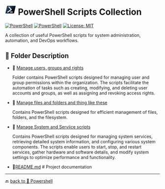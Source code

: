 # <img src="../../Assets/Powershell.svg" width="35" alt="PowerShell"> PowerShell Scripts Collection  

[![PowerShell](https://custom-icon-badges.demolab.com/badge/.-Microsoft-blue.svg?style=flat&logo=powershell-core-eyecatch32&logoColor=white)](https://learn.microsoft.com/en-us/powershell/scripting/install/installing-powershell-on-windows?view=powershell-7.5)
[![PowerShell](https://img.shields.io/badge/PowerShell-5.1%2B-blue?logo=powershell)](https://docs.microsoft.com/en-us/powershell/)
[![License: MIT](https://img.shields.io/badge/License-MIT-green.svg)](https://opensource.org/licenses/MIT)

A collection of useful PowerShell scripts for system administration, automation, and DevOps workflows.  

## 📂 Folder Description

- 📂 [Manage users, groups and rights](./Accounts/)

  Folder contains PowerShell scripts designed for managing user and group permissions within the organization. The scripts facilitate the automation of tasks such as creating, modifying, and deleting user accounts and groups, as well as assigning and revoking access rights.

- 📂 [Manage files and folders and thing like these](./FileSystems/)
  
  Contains PowerShell scripts designed for efficient management of files, folders, and the filesystem.

- 📂 [Manage System and Serviice scripts](./System-Services/)

     Contains PowerShell scripts designed for managing system services, retrieving detailed system information, and configuring various system components. The scripts enable users to start, stop, and restart services, gather hardware and software details, and modify system settings to optimize performance and functionality.

- 📄[README.md](ReadMe.md)                   # Project documentation

---

🔙 [back to 📂 Powershell](../)
